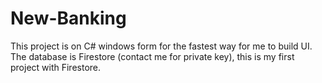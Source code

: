 # New-Banking
This project is on C# windows form for the fastest way for me to build UI. The database is Firestore (contact me for private key), this is my first project with Firestore.

